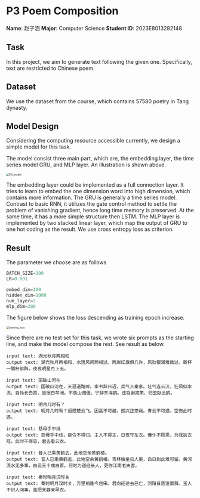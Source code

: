 # P3 Poem Composition

**Name**: 赵子涵
**Major**: Computer Science
**Student ID**: 2023E8013282148

## Task

In this project, we aim to generate text following the given one. Specifically, text are restricted to Chinese poem.

## Dataset

We use the dataset from the course, which contains 57580 poetry in Tang dynasty.

## Model Design

Considering the computing resource accessible currently, we design a simple model for this task.

The model consist three main part, which are, the embedding layer, the time series model GRU, and MLP layer. An illustration is shown above.

<img src="C:\Users\vv\Desktop\Archives\Master\Deep Learning\Projects\P3 Poem Composition\doc\pic\P3_model.png" alt="P3_model" style="zoom:50%;" />

The embedding layer could be implemented as a full connection layer. It tries to learn to embed the one dimension word into high dimension, which contains more information. The GRU is generally a time series model. Contrast to basic RNN, it utilizes the gate control method to settle the problem of vanishing gradient, hence long time memory is preserved. At the same time, it has a more simple structure then LSTM. The MLP layer is implemented by two stacked linear layer, which map the output of GRU to one hot coding as the result. We use cross entropy loss as criterion.

## Result

The parameter we choose are as follows

```python
BATCH_SIZE=100
LR=0.001

embed_dim=100
hidden_dim=1000
num_layer=2
mlp_dim=200
```

The figure below shows the loss descending as training epoch increase.

<img src="C:\Users\vv\Desktop\Archives\Master\Deep Learning\Projects\P3 Poem Composition\doc\pic\training_loss.png" alt="training_loss" style="zoom:50%;" />

Since there are no test set for this task, we wrote six prompts as the starting line, and make the model compose the rest. See result as below.

```
input text: 湖光秋月两相和
output text: 湖光秋月两相和，水馆风闲两相过。两岸红旗俱几许，风劲银澜难数过。新杯一醆杯前醉，夜夜明星月上无。

input text: 国破山河在
output text: 国破山河在，天涯道路赊。家书辞日诏，兵气入秦家。壮气连云汉，狂风似水流。自怜长白首，皆恨白苹洲。不羨山僧便，宁辞东海鸥。还将谢戎策，归去臥云鸥。

input text: 明月几时有？
output text: 明月几时有？迢遰楚云飞。因高不可越，孤兴正悠哉。青云不可遇，空伤此时违。

input text: 慈母手中线
output text: 慈母手中线，能令不得归。主人不得主，日夜守车衣。僮仆不顾恩，为我披衣冠。此时不得意，君去看云衣。

input text: 昔人已乘黄鹤去，此地空余黄鹤楼。
output text: 昔人已乘黄鹤去，此地空余黄鹤楼。青林独坐见人吏，白日到此难可留。黄河流水无多事，白云三十成白首。何时为道经长人，更作江南老夫客。

input text: 秦时明月汉时关
output text: 秦时明月汉时关，万里相逢今屈宋。君向征途去已亡，河阳日落淮南薇。玉人不识人间事，羞把芙蓉亲早衣。
```

 